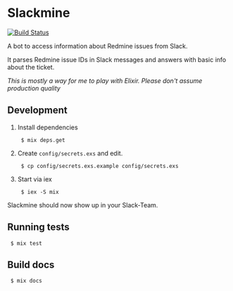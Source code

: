 # Slackmine

[![Build Status](https://travis-ci.org/kioopi/slackmine.svg?branch=master)](https://travis-ci.org/kioopi/slackmine)

A bot to access information about Redmine issues from Slack.

It parses Redmine issue IDs in Slack messages and answers with basic info about the ticket.

*This is mostly a way for me to play with Elixir. Please don't assume production quality*

## Development

1. Install dependencies

        $ mix deps.get


2. Create `config/secrets.exs` and edit.

        $ cp config/secrets.exs.example config/secrets.exs

3. Start via iex

        $ iex -S mix

Slackmine should now show up in your Slack-Team.

## Running tests

     $ mix test

## Build docs

     $ mix docs
